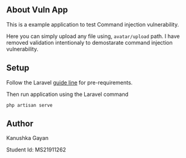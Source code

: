 ## About Vuln App

This is a example application to test Command injection vulnerability.

Here you can simply upload any file using, `avatar/upload` path. I have removed validation intentionaly to demostarate command injection vulnerability.

## Setup

Follow the Laravel [guide line](https://laravel.com/docs/8.x/installation) for pre-requirements.

Then run application using the Laravel command
```
php artisan serve
```

## Author

Kanushka Gayan 

Student Id: MS21911262
